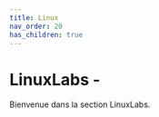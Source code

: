 ```yaml
---
title: Linux
nav_order: 20
has_children: true
---
```


# LinuxLabs - 

Bienvenue dans la section LinuxLabs.
